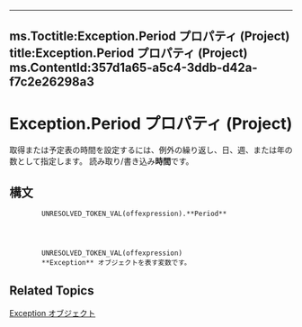 

---
ms.Toctitle:Exception.Period プロパティ (Project)
title:Exception.Period プロパティ (Project)
ms.ContentId:357d1a65-a5c4-3ddb-d42a-f7c2e26298a3
---
# Exception.Period プロパティ (Project)




取得または予定表の時間を設定するには、例外の繰り返し、日、週、または年の数として指定します。 読み取り/書き込み**時間**です。

## 構文

            UNRESOLVED_TOKEN_VAL(offexpression).**Period**




            UNRESOLVED_TOKEN_VAL(offexpression)
            **Exception** オブジェクトを表す変数です。



## Related Topics

[Exception オブジェクト](105372cd-2e8b-0fd0-f565-0a75c907a40a.md)




